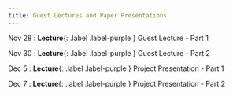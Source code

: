 ```yaml
---
title: Guest Lectures and Paper Presentations
---
```


Nov 28
: **Lecture**{: .label .label-purple } Guest Lecture - Part 1 

Nov 30
: **Lecture**{: .label .label-purple } Guest Lecture - Part 2

Dec 5
: **Lecture**{: .label .label-purple } Project Presentation - Part 1

Dec 7
: **Lecture**{: .label .label-purple } Project Presentation - Part 2
